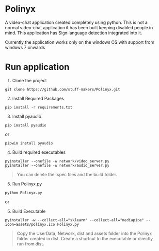 
# Polinyx

A video-chat application created completely using python.
This is not a normal video-chat application it has been built 
keeping disabled people in mind.
This application has Sign language detection integrated into it.

Currently the application works only on the windows OS with support
from windows 7 onwards

# Run application
1. Clone the project
```
git clone https://github.com/stuff-makers/Polinyx.git
```
2. Install Required Packages
```
pip install -r requirements.txt
```
3. Install pyaudio
```
pip install pyaudio
```
or
```
pipwin install pyaudio
```
4. Build required executables
```
pyinstaller --onefile -w network/video_server.py
pyinstaller --onefile -w network/audio_server.py
```
>You can delete the .spec files and the build folder.

5. Run Polinyx.py
```
python Polinyx.py
```

or 

5. Build Executable
```
pyinstaller -w --collect-all="sklearn" --collect-all="mediapipe" --icon=assets/polinyx.ico Polinyx.py
```
>Copy the UserData, Network, dist and assets folder into the Polinyx folder created in dist. 
>Create a shortcut to the executable or directly run from dist.

